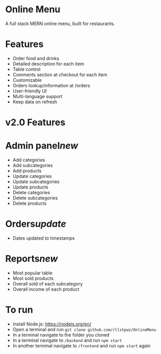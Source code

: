 # Online Menu

A full stack MERN online menu, built for restaurants. 

# Features
- Order food and drinks
- Detailed description for each item
- Table control
- Comments section at checkout for each item
- Customizable
- Orders lookup/information at /orders
- User-friendly UI
- Multi-language support
- Keep data on refresh


# v2.0 Features
# Admin panel*new*
- Add categories
- Add subcategories
- Add products
- Update categories
- Update subcategories
- Update products
- Delete categories
- Delete subcategories
- Delete products
# Orders*update*  
- Dates updated to timestamps
# Reports*new*
- Most popular table
- Most sold products
- Overall sold of each subcategory
- Overall income of each product


# To run
- Install Node.js: https://nodejs.org/en/
- Open a terminal and run ```git clone github.com/rllstpwz/OnlineMenu```
- In a terminal navigate to the folder you cloned
- In a terminal navigate to ```/backend``` and run ```npm start```
- In another terminal navigate to ```/frontend``` and run ```npm start``` again
